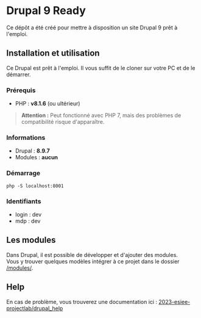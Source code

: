 # Drupal 9 Ready

Ce dépôt a été créé pour mettre à disposition un site Drupal 9 prêt à l'emploi.

## Installation et utilisation

Ce Drupal est prêt à l'emploi. Il vous suffit de le cloner sur votre PC et de le démarrer.

### Prérequis

- PHP : **v8.1.6** (ou ultérieur)

> **Attention :** Peut fonctionné avec PHP 7, mais des problèmes de compatibilité risque d'apparaître.

### Informations

- Drupal : **8.9.7**
- Modules : **aucun**

### Démarrage

```
php -S localhost:8001
```

###  Identifiants

- login : dev
- mdp : dev

## Les modules

Dans Drupal, il est possible de développer et d'ajouter des modules.
<br/>Vous y trouver quelques modèles intégrer à ce projet dans le dossier [/modules/](/modules/).

## Help

En cas de problème, vous trouverez une documentation ici : [2023-esiee-projectlab/drupal_help](https://github.com/2023-esiee-projectlab/drupal_help)